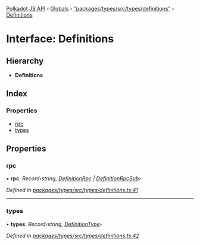 [Polkadot JS API](../README.md) › [Globals](../globals.md) › ["packages/types/src/types/definitions"](../modules/_packages_types_src_types_definitions_.md) › [Definitions](_packages_types_src_types_definitions_.definitions.md)

# Interface: Definitions

## Hierarchy

* **Definitions**

## Index

### Properties

* [rpc](_packages_types_src_types_definitions_.definitions.md#rpc)
* [types](_packages_types_src_types_definitions_.definitions.md#types)

## Properties

###  rpc

• **rpc**: *Record‹string, [DefinitionRpc](_packages_types_src_types_definitions_.definitionrpc.md) | [DefinitionRpcSub](_packages_types_src_types_definitions_.definitionrpcsub.md)›*

*Defined in [packages/types/src/types/definitions.ts:41](https://github.com/polkadot-js/api/blob/3cf67c975/packages/types/src/types/definitions.ts#L41)*

___

###  types

• **types**: *Record‹string, [DefinitionType](../modules/_packages_types_src_types_definitions_.md#definitiontype)›*

*Defined in [packages/types/src/types/definitions.ts:42](https://github.com/polkadot-js/api/blob/3cf67c975/packages/types/src/types/definitions.ts#L42)*
